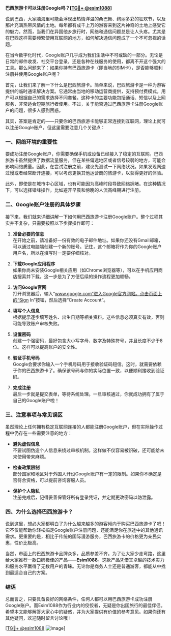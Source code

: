**巴西旅游卡可以注册Google吗？[[TG💪+ @esim1088](https://t.me/s/esim1088)]**

说到巴西，大家脑海里可能会浮现出热情洋溢的桑巴舞、绚丽多彩的狂欢节，以及那片充满热带风情的土地。每年都有成千上万的游客来到这片神奇的土地上感受它的魅力。然而，当我们在异国他乡旅行时，网络和通信问题总是让人头疼。尤其是在巴西这样需要频繁使用互联网的地方，如何解决通信问题成了一个不可忽视的话题。

在当今数字化时代，Google账户几乎成为我们生活中不可或缺的一部分。无论是日常的邮件收发、社交平台登录，还是各种在线服务的使用，都离不开这个强大的工具。那么问题来了：如果你持有巴西旅游卡（即当地的SIM卡），是否能够顺利注册并使用Google账户呢？

首先，让我们来了解一下什么是巴西旅游卡。简单来说，巴西旅游卡是一种为游客提供的临时通讯解决方案。它通常由当地的移动运营商提供，支持预付费模式，用户可以根据自己的需求选择不同套餐。这种卡的主要功能包括通话、短信以及上网服务，非常适合短期旅行者使用。不过，关于能否通过巴西旅游卡注册Google账户的问题，很多人感到困惑。

其实，答案是肯定的——只要你的巴西旅游卡能够正常连接到互联网，理论上就可以注册Google账户。但这里需要注意几个关键点：

### 一、网络环境的重要性

要成功注册Google账户，你需要确保手机或设备已经接入了稳定的互联网。巴西旅游卡虽然提供了数据流量服务，但在某些偏远地区或者信号较弱的地方，可能会影响网络质量。因此，在尝试注册之前，建议先测试一下网络状况。如果发现网速过慢或者经常断开连接，可以考虑更换其他运营商的旅游卡，以获得更好的体验。

此外，即使是在城市中心区域，也有可能因为高峰时段导致网络拥堵。在这种情况下，可以选择错峰操作，比如避开早晨和傍晚的人流高峰期进行注册。

### 二、Google账户注册的具体步骤

接下来，我们就来详细讲解一下如何用巴西旅游卡注册Google账户。整个过程其实并不复杂，只需要按照以下步骤操作即可：

1. **准备必要的信息**  
   在开始之前，请准备好一份有效的电子邮件地址。如果你还没有Gmail邮箱，可以通过电脑端创建一个新的账号。记住，这个邮箱将作为你的Google账户用户名，所以在填写时一定要仔细核对。

2. **下载Google应用程序**  
   如果你尚未安装Google相关应用（如Chrome浏览器等），可以在手机应用商店搜索并下载。这一步是为了方便后续的操作流程更加顺畅。

3. **访问Google官网**  
   打开浏览器后，输入“www.google.com”进入Google官方网站。点击页面上的“Sign In”按钮，然后选择“Create Account”。

4. **填写个人信息**  
   根据提示逐步填写姓名、出生日期等相关资料。这些信息必须真实有效，否则可能导致账户审核失败。

5. **设置密码**  
   创建一个强密码，最好包含大小写字母、数字及特殊符号，并且长度不少于8位。这样可以提高账户的安全性。

6. **验证手机号码**  
   Google会要求你输入一个手机号码用于接收验证码短信。这时，就需要依赖于你的巴西旅游卡了。确保该号码与你的实际位置一致，以便顺利接收到验证码。

7. **完成注册**  
   最后一步就是提交表单，等待系统处理。一旦审核通过，你就成功拥有了属于自己的Google账户啦！

### 三、注意事项与常见误区

虽然理论上任何拥有稳定互联网连接的人都能注册Google账户，但在实际操作过程中仍存在一些需要注意的地方：

- **避免虚假信息**  
  不要试图伪造个人信息来绕过审核机制。这样做不仅容易被识破，还可能给未来使用带来麻烦。

- **检查政策限制**  
  部分国家和地区对于外国人开设Google账户有一定的限制。如果你不确定是否符合资格，可以提前咨询客服人员。

- **保护个人隐私**  
  注册完成后，记得妥善保管好所有登录凭证，并定期更改密码以防泄露。

### 四、为什么选择巴西旅游卡？

说到这里，想必大家都明白了为什么越来越多的游客倾向于购买巴西旅游卡了吧！它不仅能帮助你轻松搞定Google账户注册问题，还能满足你在旅途中的其他通讯需求。更重要的是，相比于传统的国际漫游服务，巴西旅游卡的价格更为亲民实惠，性价比极高。

当然，市面上的巴西旅游卡品牌众多，品质参差不齐。为了让大家少走弯路，这里给大家推荐一款口碑极佳的产品——**Esim1088**。这款产品凭借其卓越的技术实力和服务水平赢得了无数用户的青睐。无论你是商务人士还是普通游客，都能从中找到最适合自己的方案。

### 结语

总而言之，只要具备良好的网络条件，任何人都可以用巴西旅游卡成功注册Google账户。而Esim1088作为行业内的佼佼者，无疑是你出国旅行的最佳伴侣。希望本文能够解答大家心中的疑惑，并为大家提供有价值的参考意见。如果你还有其他疑问，欢迎随时留言讨论哦！

[[TG💪+ @esim1088](https://t.me/s/esim1088) ![Image](https://i.postimg.cc/4NQfJmqS/Snipaste-2025-05-13-00-14-12.png)]